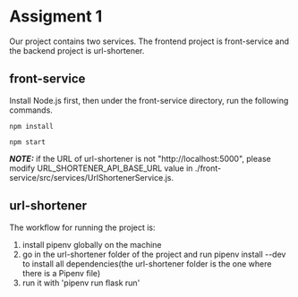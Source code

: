 # Assigment 1

Our project contains two services. The frontend project is front-service and the backend project is url-shortener.

## front-service

Install Node.js first, then under the front-service directory, run the following commands.

```
npm install  

npm start
```

***NOTE:*** if the URL of url-shortener is not "http://localhost:5000", please modify URL_SHORTENER_API_BASE_URL value in ./front-service/src/services/UrlShortenerService.js.

## url-shortener

The workflow for running the project is:
1. install pipenv globally on the machine
2. go in the url-shortener folder of the project and run pipenv install --dev to install all dependencies(the url-shortener folder is the one where there is a Pipenv file)
3. run it with 'pipenv run flask run'


